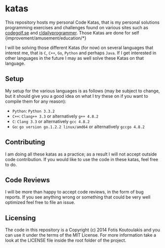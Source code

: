 katas
=====

This repository hosts my personal Code Katas, that is
my personal solutions programming exercises and challenges
found on various sites such as [codegolf.se](http://codegolf.stackexchange.com/)
and [r/dailyprogrammer](http://www.reddit.com/r/dailyprogrammer). Those Katas
are done for self {improvement/amusement/education/*}

I will be solving those different Katas (for now) on several languages that interest me,
that is `C`, `C++`, `Go`, `Python` and perhaps `Java`. If I get interested in other
languages in the future I may as well solve these Katas on that language.

Setup
--------

My setup for the various languages is as follows (may be subject to change,
but it should give you a good idea on what I try these on if you want to compile
them for any reason):
 * `Python`: `Python 3.3.2`
 * `C++`: `Clang++ 3.3` or alternatively `g++ 4.8.2`
 * `C`: `Clang 3.3` or alternatively `gcc 4.8.2`
 * `Go`: `go version go.1.2.2 linux/amd64` or alternatively `gccgo 4.8.2`

Contributing
------------

I am doing all these katas as a practice; as a result I will not accept 
outside code contribution. If you would like to use the code in these katas,
feel free to do.

Code Reviews
------------

I will be more than happy to accept code reviews, in the form of bug reports.
If you see anything wrong or something that could be very well optimized feel free
to file an issue.

Licensing
-----------

The code in this repository is a Copyright (c) 2014 Fotis Koutoulakis and you can 
use it under the terms of the MIT License. For more information take a look at the 
LICENSE file inside the root folder of the project.
